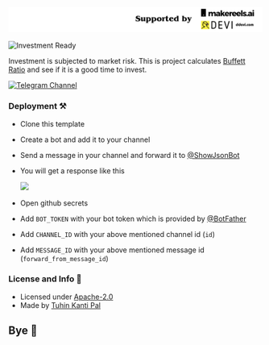 [![Supported By](https://raw.githubusercontent.com/tuhinpal/tuhinpal/master/supported-by-banner.svg)](https://ddevi.com/?utm_source=tuhin_github_investment_ready)


![Investment Ready](https://firebasestorage.googleapis.com/v0/b/cdn-tuhin.appspot.com/o/16530525593qxn?alt=media&token=34c64ea6-7341-41bb-abda-5711bdd100d5)

Investment is subjected to market risk. This is project calculates [Buffett Ratio](https://en.wikipedia.org/wiki/Buffett_indicator) and see if it is a good time to invest.

[![Telegram Channel](https://shields.io/badge/Channel-Investment--Ready-orange?logo=telegram&style=for-the-badge)](https://t.me/t_vest)

### Deployment ⚒️

- Clone this template
- Create a bot and add it to your channel
- Send a message in your channel and forward it to [@ShowJsonBot](https://telegram.me/ShowJsonBot)
- You will get a response like this

  ![](https://firebasestorage.googleapis.com/v0/b/cdn-tuhin.appspot.com/o/1653053474s9u2?alt=media&token=7e5b094d-0978-4a37-ad03-bf0972275356)

- Open github secrets
- Add `BOT_TOKEN` with your bot token which is provided by [@BotFather](https://telegram.me/botfather)
- Add `CHANNEL_ID` with your above mentioned channel id (`id`)
- Add `MESSAGE_ID` with your above mentioned message id (`forward_from_message_id`)

### License and Info 📝

- Licensed under [Apache-2.0](https://github.com/tuhinpal/investment-ready/blob/master/LICENSE)
- Made by [Tuhin Kanti Pal](https://github.com/tuhinpal)

## Bye 👋





